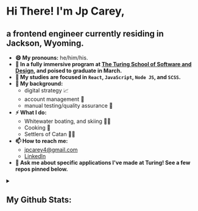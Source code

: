 # Hi There! I'm Jp Carey, 
## a frontend engineer currently residing in Jackson, Wyoming.
 
+ **😄 My pronouns:** he/him/his.
+ **🔭 In a fully immersive program at [The Turing School of Software and Design](https://frontend.turing.io/), and poised to graduate in March.** 
+ **🌱 My studies are focused in `React`, `JavaScript`, `Node JS`, and `SCSS`.**
+ **🧳 My background:**
    + digital strategy 📈
    + account management 🤝
    + manual testing/quality assurance 🔎
+ **⚡ What I do:**
    + Whitewater boating, and skiing 🛶🚠
    + Cooking 🥘
    + Settlers of Catan 🎲🎲
+ **📫 How to reach me:**
    + [jpcarey4@gmail.com](mailto:jpcarey4@gmail.com?)
    + [LinkedIn](https://www.linkedin.com/in/jpcareyiv/)
+ **💬 Ask me about specific applications I've made at Turing! See a few repos pinned below.**

<details>
 <summary><h2>My Github Stats:</h2></summary>
 
![JP's github stats](https://github-readme-stats.vercel.app/api?username=jaypeasee&show_icons=true&theme=dark&hide=stars)
![Top Langs](https://github-readme-stats.vercel.app/api/top-langs/?username=jaypeasee&layout=compact&theme=dark)
</details>
